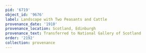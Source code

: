 ```yaml
---
pid: '6719'
object_id: '9676'
label: Landscape with Two Peasants and Cattle
provenance_date: '1910'
provenance_location: Scotland, Edinburgh
provenance_text: Transferred to National Gallery of Scotland
order: '2192'
collection: provenance
---
```

